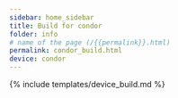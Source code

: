 ```yaml
---
sidebar: home_sidebar
title: Build for condor
folder: info
# name of the page (/{{permalink}}.html)
permalink: condor_build.html
device: condor
---
```

{% include templates/device_build.md %}
